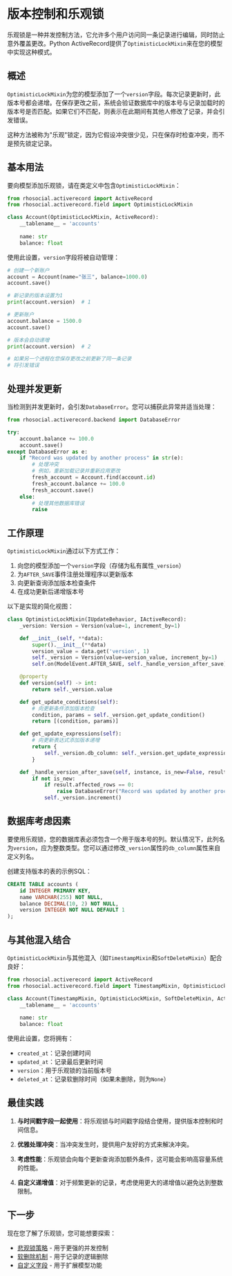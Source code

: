 # 版本控制和乐观锁

乐观锁是一种并发控制方法，它允许多个用户访问同一条记录进行编辑，同时防止意外覆盖更改。Python ActiveRecord提供了`OptimisticLockMixin`来在您的模型中实现这种模式。

## 概述

`OptimisticLockMixin`为您的模型添加了一个`version`字段。每次记录更新时，此版本号都会递增。在保存更改之前，系统会验证数据库中的版本号与记录加载时的版本号是否匹配。如果它们不匹配，则表示在此期间有其他人修改了记录，并会引发错误。

这种方法被称为"乐观"锁定，因为它假设冲突很少见，只在保存时检查冲突，而不是预先锁定记录。

## 基本用法

要向模型添加乐观锁，请在类定义中包含`OptimisticLockMixin`：

```python
from rhosocial.activerecord import ActiveRecord
from rhosocial.activerecord.field import OptimisticLockMixin

class Account(OptimisticLockMixin, ActiveRecord):
    __tablename__ = 'accounts'
    
    name: str
    balance: float
```

使用此设置，`version`字段将被自动管理：

```python
# 创建一个新账户
account = Account(name="张三", balance=1000.0)
account.save()

# 新记录的版本设置为1
print(account.version)  # 1

# 更新账户
account.balance = 1500.0
account.save()

# 版本会自动递增
print(account.version)  # 2

# 如果另一个进程在您保存更改之前更新了同一条记录
# 将引发错误
```

## 处理并发更新

当检测到并发更新时，会引发`DatabaseError`。您可以捕获此异常并适当处理：

```python
from rhosocial.activerecord.backend import DatabaseError

try:
    account.balance += 100.0
    account.save()
except DatabaseError as e:
    if "Record was updated by another process" in str(e):
        # 处理冲突
        # 例如，重新加载记录并重新应用更改
        fresh_account = Account.find(account.id)
        fresh_account.balance += 100.0
        fresh_account.save()
    else:
        # 处理其他数据库错误
        raise
```

## 工作原理

`OptimisticLockMixin`通过以下方式工作：

1. 向您的模型添加一个`version`字段（存储为私有属性`_version`）
2. 为`AFTER_SAVE`事件注册处理程序以更新版本
3. 向更新查询添加版本检查条件
4. 在成功更新后递增版本号

以下是实现的简化视图：

```python
class OptimisticLockMixin(IUpdateBehavior, IActiveRecord):
    _version: Version = Version(value=1, increment_by=1)

    def __init__(self, **data):
        super().__init__(**data)
        version_value = data.get('version', 1)
        self._version = Version(value=version_value, increment_by=1)
        self.on(ModelEvent.AFTER_SAVE, self._handle_version_after_save)

    @property
    def version(self) -> int:
        return self._version.value

    def get_update_conditions(self):
        # 向更新条件添加版本检查
        condition, params = self._version.get_update_condition()
        return [(condition, params)]

    def get_update_expressions(self):
        # 向更新表达式添加版本递增
        return {
            self._version.db_column: self._version.get_update_expression(self.backend())
        }

    def _handle_version_after_save(self, instance, is_new=False, result=None, **kwargs):
        if not is_new:
            if result.affected_rows == 0:
                raise DatabaseError("Record was updated by another process")
            self._version.increment()
```

## 数据库考虑因素

要使用乐观锁，您的数据库表必须包含一个用于版本号的列。默认情况下，此列名为`version`，应为整数类型。您可以通过修改`_version`属性的`db_column`属性来自定义列名。

创建支持版本的表的示例SQL：

```sql
CREATE TABLE accounts (
    id INTEGER PRIMARY KEY,
    name VARCHAR(255) NOT NULL,
    balance DECIMAL(10, 2) NOT NULL,
    version INTEGER NOT NULL DEFAULT 1
);
```

## 与其他混入结合

`OptimisticLockMixin`与其他混入（如`TimestampMixin`和`SoftDeleteMixin`）配合良好：

```python
from rhosocial.activerecord import ActiveRecord
from rhosocial.activerecord.field import TimestampMixin, OptimisticLockMixin, SoftDeleteMixin

class Account(TimestampMixin, OptimisticLockMixin, SoftDeleteMixin, ActiveRecord):
    __tablename__ = 'accounts'
    
    name: str
    balance: float
```

使用此设置，您将拥有：
- `created_at`：记录创建时间
- `updated_at`：记录最后更新时间
- `version`：用于乐观锁的当前版本号
- `deleted_at`：记录软删除时间（如果未删除，则为`None`）

## 最佳实践

1. **与时间戳字段一起使用**：将乐观锁与时间戳字段结合使用，提供版本控制和时间信息。

2. **优雅处理冲突**：当冲突发生时，提供用户友好的方式来解决冲突。

3. **考虑性能**：乐观锁会向每个更新查询添加额外条件，这可能会影响高容量系统的性能。

4. **自定义递增值**：对于频繁更新的记录，考虑使用更大的递增值以避免达到整数限制。

## 下一步

现在您了解了乐观锁，您可能想要探索：

- [悲观锁策略](pessimistic_locking_strategies.md) - 用于更强的并发控制
- [软删除机制](soft_delete_mechanism.md) - 用于记录的逻辑删除
- [自定义字段](custom_fields.md) - 用于扩展模型功能